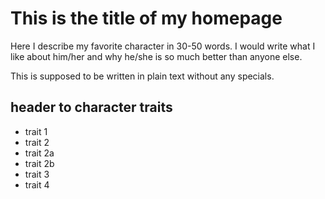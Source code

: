 # This is the title of my homepage
Here I describe my favorite character in 30-50 words. I would write what I like about him/her and why he/she is so much better than anyone else.

This is supposed to be written in plain text without any specials.

## header to character traits

* trait 1
* trait 2
 * trait 2a
 * trait 2b
* trait 3
* trait 4